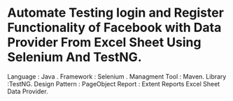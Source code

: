 # Automate Testing login and Register Functionality of Facebook with Data Provider From Excel Sheet Using Selenium And TestNG.

Language : Java .
Framework : Selenium .
Managment Tool : Maven.
Library :TestNG.
Design Pattern : PageObject 
Report : Extent Reports 
Excel Sheet Data Provider.
